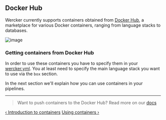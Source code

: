 ## Docker Hub

Wercker currently supports containers obtained from [Docker
Hub](https://hub.docker.com), a marketplace for various Docker containers,
ranging from language stacks to databases.

![image](/images/dockerhub.png)

### Getting containers from Docker Hub

In order to use these containers you have to specify them in your
[wercker.yml](/learn/wercker-yml/introduction.html). You at least
need to specify  the main language stack you want to use via the `box`
section.

In the next section we'll explain how you can use containers in your
pipelines.

- - -
> Want to push containers to the Docker Hub? Read more on our
> [docs](/docs/containers/pushing-containers.html)

[&lsaquo; Introduction to containers](/learn/containers/introduction.html "nav previous containers")
[Using containers &rsaquo;](/learn/containers/using-containers.html "nav next containers")
